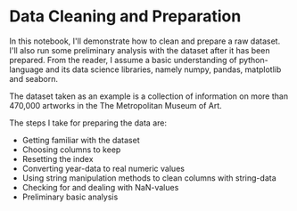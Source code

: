 # Data Cleaning and Preparation

In this notebook, I'll demonstrate how to clean and prepare a raw dataset. I'll also run some preliminary analysis with the dataset after it has been prepared. From the reader, I assume a basic understanding of python-language and its data science libraries, namely numpy, pandas, matplotlib and seaborn.

The dataset taken as an example is a collection of information on more than 470,000 artworks in the The Metropolitan Museum of Art.

The steps I take for preparing the data are:

- Getting familiar with the dataset
- Choosing columns to keep
- Resetting the index
- Converting year-data to real numeric values
- Using string manipulation methods to clean columns with string-data
- Checking for and dealing with NaN-values
- Preliminary basic analysis
